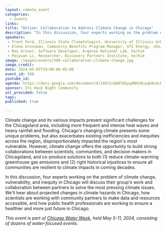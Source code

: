 ```yaml
---
layout: remote_event
categories:
  - events
links: 
title: "Online: Collaboration to Address Climate Change in Chicago"
description: "In this discussion, four experts working on the problem of climate change, vulnerability, and inequity in Chicago will discuss their group's work and collaboration between partners to solve the most pressing climate issues. We'll hear about projected changes in climate hazards in Chicago, how scientists are working with community partners to make data and resources accessible, and how public health professionals are working to ensure a healthier and more just future in Chicago."
speakers:
 - Trent Ford, Illinois State Climatologist, University of Illinois Urbana-Champaign, he/him
 - Elena Grossman, Community Benefits Program Manager, GTI Energy, she/her
 - Max Grover, Software Developer, Argonne National Lab, he/him
 - Peiyuan Li, Researcher, Discovery Partners Institute, he/him
image: /images/events/588-collaboration-climate-change.jpg
image_credit:
date: 2024-05-07T19:00:00-05:00
event_id: 588
youtube_id: 
agenda: https://docs.google.com/document/d/14GtScQm0l6GyqdNht0LpqG8LmcEF7i3COjNJ06PaTj8/edit#
sponsor: Chi Hack Night Community
asl_provided: false
tags:
published: true

---
```


Climate change and its various impacts present significant challenges for the Chicagoland area, including more frequent and intense heat waves and heavy rainfall and flooding. Chicago's changing climate presents some unique problems, but also exacerbates existing inefficiencies and inequities across the region, disproportionately impacted the region's most vulnerable. However, climate change offers the opportunity to build strong collaborations between scientists, communities, and decision makers in Chicagoland, and co-produce solutions to both (1) reduce climate-warming greenhouse gas emissions and (2) right historical injustices to ensure all communities are resilient to climate impacts in coming decades. 

In this discussion, four experts working on the problem of climate change, vulnerability, and inequity in Chicago will discuss their group's work and collaboration between partners to solve the most pressing climate issues. We'll hear about projected changes in climate hazards in Chicago, how scientists are working with community partners to make data and resources accessible, and how public health professionals are working to ensure a healthier and more just future in Chicago. 

_This event is part of [Chicago Water Week](https://currentwater.org/chicago-water-week/), held May 5-11, 2024, consisting of dozens of water-focused events._